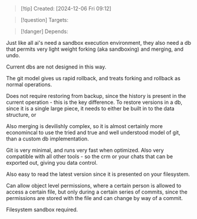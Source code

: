 
>[!tip] Created: [2024-12-06 Fri 09:12]

>[!question] Targets: 

>[!danger] Depends: 

Just like all ai's need a sandbox execution environment, they also need a db that permits very light weight forking (aka sandboxing) and merging, and undo.

Current dbs are not designed in this way.

The git model gives us rapid rollback, and treats forking and rollback as normal operations.

Does not require restoring from backup, since the history is present in the current operation - this is the key difference.  To restore versions in a db, since it is a single large piece, it needs to either be built in to the data structure, or

Also merging is devilishly complex, so it is almost certainly more economincal to use the tried and true and well understood model of git, than a custom db implementation.

Git is very minimal, and runs very fast when optimized.  Also very compatible with all other tools - so the crm or your chats that can be exported out, giving you data control.

Also easy to read the latest version since it is presented on your filesystem.

Can allow object level permissions, where a certain person is allowed to access a certain file, but only during a certain series of commits, since the permissions are stored with the file and can change by way of a commit.

Filesystem sandbox required.